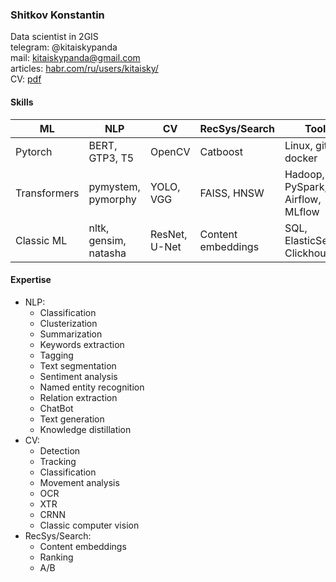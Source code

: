 ### Shitkov Konstantin
Data scientist in 2GIS</br>
telegram: @kitaiskypanda</br>
mail: kitaiskypanda@gmail.com</br>
articles: [habr.com/ru/users/kitaisky/](habr.com/ru/users/kitaisky/)</br>
CV: [pdf](https://github.com/shitkov/shitkov/blob/main/shitkov_CV_2023-01.pdf)</br>
#### Skills
| ML | NLP | CV | RecSys/Search | Tools |
| --- | --- | --- | --- | --- |
| Pytorch | BERT, GTP3, T5 | OpenCV | Catboost |Linux, git, docker|
| Transformers | pymystem, pymorphy | YOLO, VGG | FAISS, HNSW| Hadoop, PySpark, Airflow, MLflow|
| Classic ML | nltk, gensim, natasha | ResNet, U-Net | Content embeddings |SQL, ElasticSearch, Clickhouse |
#### Expertise
* NLP:
  * Classification
  * Clusterization
  * Summarization
  * Keywords extraction
  * Tagging
  * Text segmentation
  * Sentiment analysis
  * Named entity recognition
  * Relation extraction
  * ChatBot
  * Text generation
  * Knowledge distillation
* CV:
  * Detection
  * Tracking
  * Classification
  * Movement analysis
  * OCR
  * XTR
  * CRNN
  * Classic computer vision
* RecSys/Search:
  * Content embeddings
  * Ranking
  * A/B  
